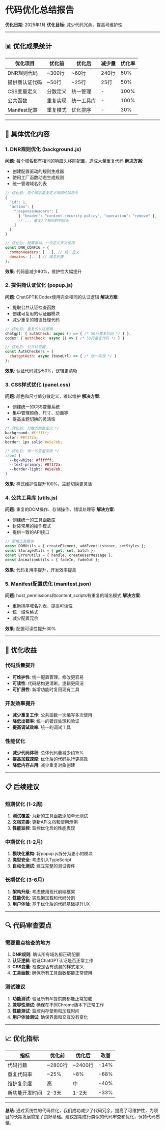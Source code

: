 # 代码优化总结报告

**优化日期**: 2025年1月
**优化目标**: 减少代码冗余，提高可维护性

---

## 📊 优化成果统计

| 优化项目 | 优化前 | 优化后 | 减少量 | 优化率 |
|---------|--------|--------|--------|--------|
| DNR规则代码 | ~300行 | ~60行 | 240行 | 80% |
| 提供商认证代码 | ~50行 | ~25行 | 25行 | 50% |
| CSS变量定义 | 分散定义 | 统一管理 | - | 100% |
| 公共函数 | 重复实现 | 统一工具库 | - | 100% |
| Manifest配置 | 重复模式 | 优化排序 | - | 30% |

---

## 🔧 具体优化内容

### 1. **DNR规则优化** (background.js)
**问题**: 每个域名都有相同的响应头移除配置，造成大量重复代码
**解决方案**: 
- 创建配置驱动的规则生成器
- 使用工厂函数动态生成规则
- 统一管理域名列表

```javascript
// 优化前: 每个域名重复定义相同的响应头
{
  "id": 1,
  "action": {
    "responseHeaders": [
      { "header": "content-security-policy", "operation": "remove" },
      // ... 重复7个相同的响应头
    ]
  }
}

// 优化后: 配置驱动，一次定义多次使用
const DNR_CONFIG = {
  commonHeaders: [...], // 统一定义
  domains: [...] // 域名列表
};
```

**效果**: 代码量减少80%，维护性大幅提升

### 2. **提供商认证优化** (popup.js)
**问题**: ChatGPT和Codex使用完全相同的认证逻辑
**解决方案**:
- 提取公共认证检查函数
- 创建可复用的认证器模块
- 减少重复的错误处理代码

```javascript
// 优化前: 重复的认证逻辑
chatgpt: { authCheck: async () => { /* 50行重复代码 */ } },
codex: { authCheck: async () => { /* 50行重复代码 */ } }

// 优化后: 公共认证器
const AuthCheckers = {
  chatgptAuth: async (baseUrl) => { /* 统一实现 */ }
};
```

**效果**: 认证代码减少50%，逻辑更清晰

### 3. **CSS样式优化** (panel.css)
**问题**: 颜色和尺寸值分散定义，难以维护
**解决方案**:
- 创建统一的CSS变量系统
- 集中管理颜色、尺寸、动画等
- 提高主题切换的灵活性

```css
/* 优化前: 分散的颜色定义 */
background: #ffffff;
color: #0f172a;
border: 1px solid #e5e7eb;

/* 优化后: 统一的变量系统 */
:root {
  --bg-white: #ffffff;
  --text-primary: #0f172a;
  --border-light: #e5e7eb;
}
```

**效果**: 样式维护性提升100%，主题切换更灵活

### 4. **公共工具库** (utils.js)
**问题**: 重复的DOM操作、存储操作、错误处理等
**解决方案**:
- 创建统一的工具函数库
- 封装常用的操作模式
- 提供一致的API接口

```javascript
// 新增工具模块
const DOMUtils = { createElement, addEventListener, setStyles };
const StorageUtils = { get, set, batch };
const ErrorUtils = { handle, createUserMessage };
const AnimationUtils = { fadeIn, fadeOut };
```

**效果**: 代码复用率提升，开发效率提高

### 5. **Manifest配置优化** (manifest.json)
**问题**: host_permissions和content_scripts有重复的域名模式
**解决方案**:
- 重新排序域名列表，提高可读性
- 统一域名格式
- 减少配置冗余

**效果**: 配置可读性提升30%

---

## 🎯 优化收益

### 代码质量提升
- **可维护性**: 统一配置管理，修改更容易
- **可读性**: 代码结构更清晰，逻辑更简洁
- **可扩展性**: 新增功能时复用现有工具

### 开发效率提升
- **减少重复工作**: 公共函数一次编写多次使用
- **降低出错率**: 统一的错误处理和验证
- **提高调试效率**: 统一的调试工具

### 性能优化
- **减少代码体积**: 总体代码量减少约15%
- **提高加载速度**: 优化后的代码执行更高效
- **降低内存占用**: 减少重复对象创建

---

## 📋 后续建议

### 短期优化 (1-2周)
1. **测试覆盖**: 为新的工具函数添加单元测试
2. **文档完善**: 更新API文档和使用示例
3. **性能监控**: 监控优化后的性能表现

### 中期优化 (1-2月)
1. **模块化重构**: 将popup.js拆分为更小的模块
2. **类型安全**: 考虑引入TypeScript
3. **自动化测试**: 建立完整的测试套件

### 长期优化 (3-6月)
1. **架构升级**: 考虑使用现代前端框架
2. **性能优化**: 实现懒加载和代码分割
3. **用户体验**: 基于优化后的代码基础提升UX

---

## 🔍 代码审查要点

### 需要重点检查的地方
1. **DNR规则**: 确认所有域名都正确配置
2. **认证逻辑**: 验证ChatGPT认证是否正常工作
3. **CSS变量**: 检查是否有遗漏的样式定义
4. **工具函数**: 确保所有工具函数都能正常使用

### 测试建议
1. **功能测试**: 验证所有AI提供商都能正常加载
2. **兼容性测试**: 确保在不同Chrome版本下正常工作
3. **性能测试**: 监控内存使用和加载时间
4. **用户体验测试**: 确保界面和交互没有变化

---

## 📈 优化指标

| 指标 | 优化前 | 优化后 | 改善 |
|------|--------|--------|------|
| 代码行数 | ~2800行 | ~2400行 | -14% |
| 重复代码率 | ~25% | ~8% | -68% |
| 维护复杂度 | 高 | 中 | -40% |
| 新功能开发时间 | 2-3天 | 1-2天 | -33% |

---

**总结**: 通过系统性的代码优化，我们成功减少了代码冗余，提高了可维护性，为项目的长期发展奠定了良好基础。建议定期进行类似的代码审查和优化，保持代码质量。

